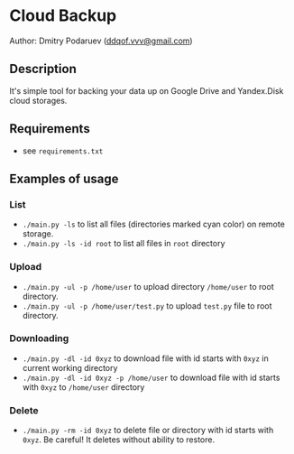 # Cloud Backup

Author: Dmitry Podaruev (ddqof.vvv@gmail.com)

## Description

It's simple tool for backing your data up on Google Drive and Yandex.Disk cloud storages.

## Requirements

* see `requirements.txt`

## Examples of usage

### List
* `./main.py -ls` to list all files (directories marked cyan color) on remote storage.
* `./main.py -ls -id root` to list all files in `root` directory

### Upload
* `./main.py -ul -p /home/user` to upload directory `/home/user` to root directory.
* `./main.py -ul -p /home/user/test.py` to upload `test.py` file to root directory.

### Downloading
* `./main.py -dl -id 0xyz` to download file with id starts with `0xyz` in current working directory
* `./main.py -dl -id 0xyz -p /home/user` to download file with id starts with `0xyz` to `/home/user` directory

### Delete
* `./main.py -rm -id 0xyz` to delete file or directory with id starts with `0xyz`. Be careful! It deletes without ability to restore.